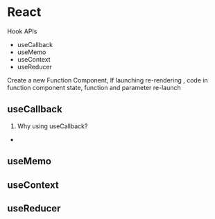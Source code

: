 # React

Hook APIs

- useCallback
- useMemo
- useContext
- useReducer

Create a new Function Component, If launching re-rendering , code in function component state, function and parameter re-launch

## useCallback
1. Why using useCallback?
- 

## useMemo


## useContext


## useReducer